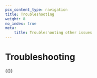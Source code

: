 ```yaml
---
pcx_content_type: navigation
title: Troubleshooting
weight: 8
no_index: true
meta:
    title: Troubleshooting other issues
---
```


# Troubleshooting

{{<directory-listing>}}